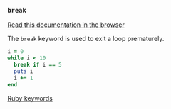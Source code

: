 ### `break`

[Read this documentation in the browser](https://github.com/Shopify/ruby-lsp/blob/main/static_docs/descriptions/break.md)

The `break` keyword is used to exit a loop prematurely.

```ruby
i = 0
while i < 10
  break if i == 5
  puts i
  i += 1
end
```

[Ruby keywords](https://docs.ruby-lang.org/en/3.3/keywords_rdoc.html)
